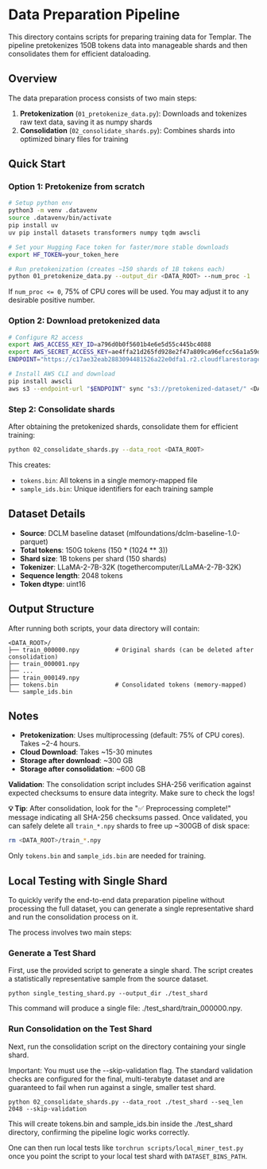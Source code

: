 # Data Preparation Pipeline

This directory contains scripts for preparing training data for Templar. The pipeline pretokenizes 150B tokens data into manageable shards and then consolidates them for efficient dataloading.

## Overview

The data preparation process consists of two main steps:

1. **Pretokenization** (`01_pretokenize_data.py`): Downloads and tokenizes raw text data, saving it as numpy shards
2. **Consolidation** (`02_consolidate_shards.py`): Combines shards into optimized binary files for training

## Quick Start

### Option 1: Pretokenize from scratch

```bash
# Setup python env
python3 -m venv .datavenv
source .datavenv/bin/activate
pip install uv
uv pip install datasets transformers numpy tqdm awscli

# Set your Hugging Face token for faster/more stable downloads
export HF_TOKEN=your_token_here

# Run pretokenization (creates ~150 shards of 1B tokens each)
python 01_pretokenize_data.py --output_dir <DATA_ROOT> --num_proc -1
```
If `num_proc <= 0`, 75% of CPU cores will be used. You may adjust it to any desirable positive number.

### Option 2: Download pretokenized data

```bash
# Configure R2 access
export AWS_ACCESS_KEY_ID=a796d0b0f5601b4e6e5d55c445bc4088
export AWS_SECRET_ACCESS_KEY=ae4ffa21d265fd928e2f47a809ca96efcc56a1a59d40979fa5081d9c6dfadf57
ENDPOINT="https://c17ae32eab2883094481526a22e0dfa1.r2.cloudflarestorage.com"

# Install AWS CLI and download
pip install awscli
aws s3 --endpoint-url "$ENDPOINT" sync "s3://pretokenized-dataset/" <DATA_ROOT>
```

### Step 2: Consolidate shards

After obtaining the pretokenized shards, consolidate them for efficient training:

```bash
python 02_consolidate_shards.py --data_root <DATA_ROOT>
```

This creates:
- `tokens.bin`: All tokens in a single memory-mapped file
- `sample_ids.bin`: Unique identifiers for each training sample

## Dataset Details

- **Source**: DCLM baseline dataset (mlfoundations/dclm-baseline-1.0-parquet)
- **Total tokens**: 150G tokens (150 * (1024 ** 3))
- **Shard size**: 1B tokens per shard (150 shards)
- **Tokenizer**: LLaMA-2-7B-32K (togethercomputer/LLaMA-2-7B-32K)
- **Sequence length**: 2048 tokens
- **Token dtype**: uint16

## Output Structure

After running both scripts, your data directory will contain:

```
<DATA_ROOT>/
├── train_000000.npy          # Original shards (can be deleted after consolidation)
├── train_000001.npy
├── ...
├── train_000149.npy
├── tokens.bin                # Consolidated tokens (memory-mapped)
└── sample_ids.bin          
```

## Notes

- **Pretokenization**: Uses multiprocessing (default: 75% of CPU cores). Takes ~2-4 hours.
- **Cloud Download**: Takes ~15-30 minutes
- **Storage after download**: ~300 GB
- **Storage after consolidation**: ~600 GB


**Validation**: The consolidation script includes SHA-256 verification against expected checksums to ensure data integrity. Make sure to check the logs!

**💡 Tip**: After consolidation, look for the "✅ Preprocessing complete!" message indicating all SHA-256 checksums passed. Once validated, you can safely delete all `train_*.npy` shards to free up ~300GB of disk space:
```bash
rm <DATA_ROOT>/train_*.npy
```
Only `tokens.bin` and `sample_ids.bin` are needed for training.



## Local Testing with Single Shard

To quickly verify the end-to-end data preparation pipeline without processing the full dataset, you can generate a single representative shard and run the consolidation process on it.

The process involves two main steps:

### Generate a Test Shard

First, use the provided script to generate a single shard. The script creates a statistically representative sample from the source dataset.

```
python single_testing_shard.py --output_dir ./test_shard
```

This command will produce a single file: ./test_shard/train_000000.npy.

### Run Consolidation on the Test Shard

Next, run the consolidation script on the directory containing your single shard.

Important: You must use the --skip-validation flag. The standard validation checks are configured for the final, multi-terabyte dataset and are guaranteed to fail when run against a single, smaller test shard.

```
python 02_consolidate_shards.py --data_root ./test_shard --seq_len 2048 --skip-validation
```
This will create tokens.bin and sample_ids.bin inside the ./test_shard directory, confirming the pipeline logic works correctly.

One can then run local tests like `torchrun scripts/local_miner_test.py` once you point the script to your local test shard with `DATASET_BINS_PATH`.